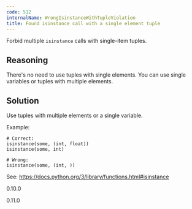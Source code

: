 ```yaml
---
code: 512
internalName: WrongIsinstanceWithTupleViolation
title: Found isinstance call with a single element tuple
---
```


Forbid multiple `isinstance` calls with single-item tuples.

## Reasoning
There's no need to use tuples with single elements. You can use
single variables or tuples with multiple elements.

## Solution
Use tuples with multiple elements or a single variable.

Example:

    # Correct:
    isinstance(some, (int, float))
    isinstance(some, int)
    
    # Wrong:
    isinstance(some, (int, ))

See: <https://docs.python.org/3/library/functions.html#isinstance>

<div class="versionadded">

0.10.0

</div>

<div class="versionchanged">

0.11.0

</div>